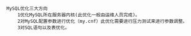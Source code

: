 	MySQL优化三大方向
		1优化MySQL所在服务器内核(此优化一般由运维人员完成)。
		2对MySQL配置参数进行优化（my.cnf）此优化需要进行压力测试来进行参数调整。
		3对SQL语句以及表优化。
